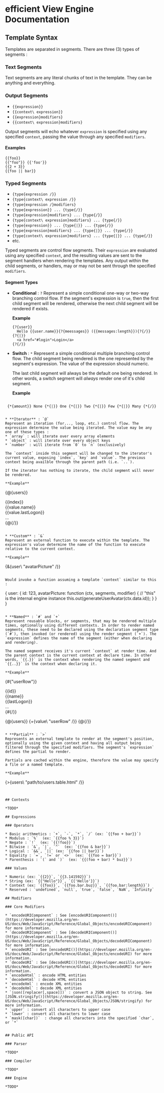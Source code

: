 # efficient View Engine Documentation

## Template Syntax

Templates are separated in segments. There are three (3) types of segments :

### Text Segments

Text segments are any literal chunks of text in the template. They can be anything and everything.

### Output Segments

* `{{expression}}`
* `{{context\ expression}}`
* `{{expression}modifiers}`
* `{{context\ expression}modifiers}`

Output segments will echo whatever `expression` is specified using any specified `context`, passing the value through any specified `modifiers`.

#### Examples

```
{{foo}}
{{"foo"}} {{'foo'}}
{{2 + 3}}
{{foo || bar}}
```


### Typed Segments

* `{type{expression /}}`
* `{type{context\ expression /}}`
* `{type{expression /}modifiers}`
* `{type{expression}} ... {type{/}}`
* `{type{expression}modifiers} ... {type{/}}`
* `{type{context\ expression}modifiers} ... {type{/}}`
* `{type{expression}} ... {type{|}} ... {type{/}}`
* `{type{expression}modifiers} ... {type{|}} ... {type{/}}`
* `{type{context\ expression}modifiers} ... {type{|}} ... {type{/}}`
* etc.

Typed segments are control flow segments. Their `expression` are evaluated using any specified `context`, and the resulting values are sent to the segment handlers when rendering the templates. Any output within the child segments, or handlers, may or may not be sent through the specified `modifiers`.

#### Segment Types

* **Conditional** : `?`
  Represent a simple conditional one-way or two-way branching control flow. If the segment's expression is `true`, then the first child segment will be rendered, otherwise the next child segment will be rendered if exists.

  **Example**

  ```
  {?{user}}
    Hello {{user.name}}{?{meessages}} ({{messages:length}}){?{/}}
  {?{|}}
    <a href="#login">Login</a>
  {?{/}}
  ```


* **Switch** : `*`
  Represent a simple conditional multiple branching control flow. The child segment being rendered is the one represented by the segment's expression. The value of the expression should numeric. 

  The last child segment will always be the default one being rendered. In other words, a switch segment will *always* render one of it's child segment.

  **Example**

  ```
` {*{amount}}
    None
  {*{|}}
    One
  {*{|}}
    Two
  {*{|}}
    Few
  {*{|}}
    Many
  {*{/}}`
  ```

* **Iterator** : `@`
  Represent an iteration (for..., loop, etc.) control flow. The expression determine the value being iterated. The value may be any one of these types :
  * `array` : will iterate over every array elements
  * `object` : will iterate over every object keys
  * `number` : will iterate from `0` to `n` (exclusively)
  
  The `context` inside this segment will be changed to the iterator's current value, exposing `index`, `key` and `value`. The previous context being availble through the parent path (i.e. `..`).

  If the iterator has nothing to iterate, the child segment will never be rendered.

  **Example**

  ```
  {@{users}}
    <div class="row">
      <div class="col-sm-1">{{index}}</div>
      <div class="col-sm-4">{{value.name}}</div>
      <div class="col-sm-3">{{value.lastLogon}}</div>
      <div class="col-sm-4">...</div>
    </div>
  {@{/}}
  ```

* **Custom** : `&`
  Represent an external function to execute within the template. The expression's value determine the name of the function to execute relative to the current context.

  **Example**

  ```
  {&{user\ "avatarPicture" /}}
  ```

  Would invoke a function assuming a template `context` similar to this :

  ```
  {
    user: {
      id: 123,
      avatarPicture: function (ctx, segments, modifier) {
        // "this" is the internal engine instance
        this.out(generateUserAvatar(ctx.data.id));
      }
    }
  }
  ```

* **Named** : `#` and `+`
  Represent reusable blocks, or segments, that may be rendered multiple times, optionally using different contexts. In order to render named segments, these need to be declared using the declaration segment type (`#`), then invoked (or rendered) using the render segment (`+`). The `expression` defines the name of the segment (either when declaring and rendering).

  The named segment receives it's current `context` at render time. And the parent context is the current context at declare time. In other words, `{{.}}` is the context when rendering the named segment and `{{..}}` is the context when declaring it.

  **Example**

  ```
  {#{"userRow"}}
    <div class="row">
      <div class="col-sm-1">{{id}}</div>
      <div class="col-sm-4">{{name}}</div>
      <div class="col-sm-3">{{lastLogon}}</div>
      <div class="col-sm-4">...</div>
    </div>
  {#{/}}

  {@{users}}
    {+{value\ "userRow" /}}
  {@{/}}
  ```

* **Partial** : `>`
  Represents an external template to render at the segment's position, optionally using the given context and having all output being filtered through the specified modifiers. The segment's `expression` defines the partial to render.

  Partials are cached within the engine, therefore the value may specify a file or a named template.

  **Example**

  ```
  {>{users\ "path/to/users.table.html" /}}
  ```


## Contexts

*TODO*

## Expressions

### Operators

* Basic arithmetics : `+`, `-`, `*`, `/` (ex: `{{foo + bar}}`)
* Modulus : `%`  (ex: `{{foo % 3}}`)
* Negate : `!`  (ex: `{{!foo}}`)
* Bitwise : `&`, `|`, `^`  (ex: `{{foo & bar}}`)
* Logical : `&&`, `||` (ex: `{{foo || bar}}`)
* Equality : `=`, `!=` or `<>`  (ex: `{{foo = bar}}`)
* Parenthesis : `(` and `)`  (ex: `{{(foo + bar) * buz}}`)

### Values

* Numeric (ex: `{{2}}`, `{{3.141592}}`)
* String (ex: `{{"Hello"}}`, `{{'Hello'}}`)
* Context (ex: `{{foo}}`, `{{foo.bar.buz}}`, `{{foo.bar:length}}`)
* Reserved : `undefined`, `null`, `true`, `false`, `NaN`, `Infinity`

## Modifiers

### Core Modifiers

* `encodeURIComponent` : See [encodeURIComponent()](https://developer.mozilla.org/en-US/docs/Web/JavaScript/Reference/Global_Objects/encodeURIComponent) for more information.
* `decodeURIComponent` : See [decodeURIComponent()](https://developer.mozilla.org/en-US/docs/Web/JavaScript/Reference/Global_Objects/decodeURIComponent) for more information.
* `encodeURI` : See [encodeURI()](https://developer.mozilla.org/en-US/docs/Web/JavaScript/Reference/Global_Objects/encodeURI) for more information.
* `decodeURI` : See [decodeURI()](https://developer.mozilla.org/en-US/docs/Web/JavaScript/Reference/Global_Objects/decodeURI) for more information.
* `encodeHtml` : encode HTML entities
* `decodeHtml` : decode HTML entities
* `encodeXml` : encode XML entities
* `decodeXml` : decode XML entities
* `json([replacer[,space]])` : convert a JSON object to string. See [JSON.stringify()](https://developer.mozilla.org/en-US/docs/Web/JavaScript/Reference/Global_Objects/JSON/stringify) for more information.
* `upper` : convert all characters to upper case
* `lower` : convert all characters to lower case
* `mask([char])`  : change all characters into the specified `char`, or `*`


## Public API

### Parser

*TODO*

### Compiler

*TODO*

### Engine

*TODO*